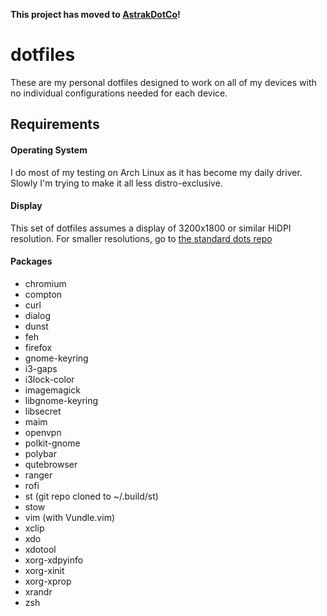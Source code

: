 **This project has moved to [AstrakDotCo](https://git.astrak.co/astrak/dots)!**

# dotfiles
These are my personal dotfiles designed to work on all of my devices with no individual configurations needed for each device. 

## Requirements

#### Operating System

I do most of my testing on Arch Linux as it has become my daily driver. Slowly I'm trying to make it all less distro-exclusive.

#### Display

This set of dotfiles assumes a display of 3200x1800 or similar HiDPI resolution. For smaller resolutions, go to [the standard dots repo](https://github.com/astrakk/dots)

#### Packages

  - chromium
  - compton
  - curl
  - dialog
  - dunst
  - feh
  - firefox
  - gnome-keyring
  - i3-gaps
  - i3lock-color
  - imagemagick
  - libgnome-keyring
  - libsecret
  - maim
  - openvpn
  - polkit-gnome
  - polybar
  - qutebrowser
  - ranger
  - rofi
  - st (git repo cloned to ~/.build/st)
  - stow
  - vim (with Vundle.vim)
  - xclip
  - xdo
  - xdotool
  - xorg-xdpyinfo
  - xorg-xinit
  - xorg-xprop
  - xrandr
  - zsh
